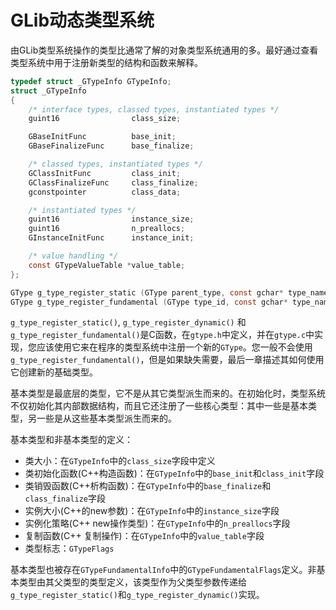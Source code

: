 # GLib动态类型系统

由GLib类型系统操作的类型比通常了解的对象类型系统通用的多。最好通过查看类型系统中用于注册新类型的结构和函数来解释。

```c
typedef struct _GTypeInfo GTypeInfo;
struct _GTypeInfo
{
    /* interface types, classed types, instantiated types */
    guint16                class_size;

    GBaseInitFunc          base_init;
    GBaseFinalizeFunc      base_finalize;

    /* classed types, instantiated types */
    GClassInitFunc         class_init;
    GClassFinalizeFunc     class_finalize;
    gconstpointer          class_data;

    /* instantiated types */
    guint16                instance_size;
    guint16                n_preallocs;
    GInstanceInitFunc      instance_init;

    /* value handling */
    const GTypeValueTable *value_table;
};

GType g_type_register_static (GType parent_type, const gchar* type_name, const GTypeInfo* info, GTypeFlags flags);
GType g_type_register_fundamental (GType type_id, const gchar* type_name, const GTypeInfo* info, const GTypeFundamentalInfo *finfo, GTypeFlags flags);
```

`g_type_register_static()`, `g_type_register_dynamic()` 和 `g_type_register_fundamental()`是C函数，在`gtype.h`中定义，并在`gtype.c`中实现，您应该使用它来在程序的类型系统中注册一个新的`GType`。您一般不会使用`g_type_register_fundamental()`，但是如果缺失需要，最后一章描述其如何使用它创建新的基础类型。

基本类型是最底层的类型，它不是从其它类型派生而来的。在初始化时，类型系统不仅初始化其内部数据结构，而且它还注册了一些核心类型：其中一些是基本类型，另一些是从这些基本类型派生而来的。

基本类型和非基本类型的定义：
- 类大小：在`GTypeInfo`中的`class_size`字段中定义
- 类初始化函数(C++构造函数)：在`GTypeInfo`中的`base_init`和`class_init`字段
- 类销毁函数(C++析构函数)：在`GTypeInfo`中的`base_finalize`和`class_finalize`字段
- 实例大小(C++的new参数)：在`GTypeInfo`中的`instance_size`字段
- 实例化策略(C++ new操作类型)：在`GTypeInfo`中的`n_preallocs`字段
- 复制函数(C++ 复制操作)：在`GTypeInfo`中的`value_table`字段
- 类型标志：`GTypeFlags`

基本类型也被存在`GTypeFundamentalInfo`中的`GTypeFundamentalFlags`定义。非基本类型由其父类型的类型定义，该类型作为父类型参数传递给`g_type_register_static()`和`g_type_register_dynamic()`实现。


